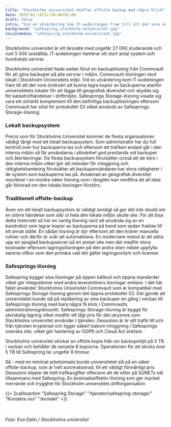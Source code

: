 ```yaml
---
title: "Stockholms universitet skaffar offsite backup med några klick"
date: 2019-03-14T12:56:40+01:00
draft: false
intro: "Vid en utvärdering kom IT-avdelningen fram till att det vore önskvärt att kunna lagra kopior av backuperna utanför universitetets lokaler."
background: "safespring_stockholm-universitet.jpg"
socialmedia: "safespring_stockholm-universitet.jpg"
---
```


<div class="ingress"><p>Stockholms universitet är ett lärosäte med ungefär 27&nbsp;000 studerande och runt 5&nbsp;000 anställda. IT-avdelningen hanterar ett stort antal system och hundratals servrar.</p></div>

Stockholms universitet hade sedan förut en backuplösning från Commvault för att göra backuper på alla servrar i miljön. Commvault-lösningen stod lokalt i Stockholm Universitets miljö. Vid en utvärdering kom IT-avdelningen fram till att det vore önskvärt att kunna lagra kopior av backuperna utanför universitetets lokaler för att lägga till geografisk diversitet och skydda sig för katastrofhändelser i driftmiljön. Safesprings Storage-lösning visade sig vara ett utmärkt komplement till den befintliga backuplösningen eftersom Commvault har stöd för protokollet S3 vilket används av Safesprings Storage-lösning.

### Lokalt backupsystem
Precis som för Stockholms Universitet kommer de flesta organisationer väldigt långt med ett lokalt backupsystem. Som administratör har du full kontroll över hur backuperna tas och eftersom att trafiken endast går i den interna miljön så får användarna i allmänhet god prestanda vid backuper och återläsningar. De flesta backupsystem förutsätter också att de körs i den interna miljön vilket gör att metoder för inloggning och rättighetshantering förutsätter att backupanvändaren har stora rättigheter i de system som backuperna tas på. Avsaknad av geografisk diversitet resulterar i en mindre säker lösning som i längden kan medföra att all data går förlorad om den lokala lösningen förstörs.

### Traditionell offsite-backup
Även om ett lokalt backupsystem är väldigt smidigt så ger det inte skydd om en större händelse som slår ut hela den lokala miljön skulle ske. För att lösa detta historiskt så har en vanlig lösning varit att använda sig av en bandrobot som lagrar kopior av backuperna på band som sedan fraktas till ett annat ställe. En sådan lösning är dyr eftersom att den kräver manuella rutiner och därför är svår att automatisera. En modernare metod är att sätta upp en speglad backupserver på en annan site men det medför stora kostnader eftersom lagringslösningen på den andra siten måste uppfylla samma villkor som den primära vad det gäller lagringsvolym och licenser.

### Safesprings lösning
Safespring bygger sina lösningar på öppen källkod och öppna standarder vilket gör integrationer med andra leverantörers lösningar enklare. I det här fallet använder Stockholms Universitet Commvault som är kompatibel med Safesprings Storage-lösning genom det öppna protokollet S3. Det gjorde att universitetet kunde slå på replikering av sina backuper en gång i veckan till Safesprings lösning med bara några få klick i Commvaults administrationsgränssnitt. Safesprings Storage-lösning är byggd för storskalig lagring vilket medför ett lågt pris för det utrymme som Stockholms universitet använder i tjänsten. Dessutom är är allt trafik till och från tjänsten krypterad och ligger säkert bakom inloggning i Safesprings svenska site, vilket gör hantering av GDPR och Cloud Act enklare.

Stockholms universitet skickar en offsite kopia från sin backupmiljö på  5 TB i veckan och behåller de senaste 8 kopiorna. Operationen för att skicka över 5 TB till Safespring tar ungefär 8 timmar.

Så - med en minimal arbetsinsats kunde universitetet slå på en säker offsite-backup, som är helt automatiserad, till ett väldigt förmånligt pris. Dessutom slipper de helt trafikavgifter eftersom att de sitter på SUNETs nät tillsammans med Safespring. En kostnadseffektiv lösning som ger mycket mervärde och trygghet för Stockholm universitets driftorganisation.

{{< 2calltoaction "Safespring Storage" "/tjanster/safespring-storage/" "Kontakta oss" "/kontakt" >}}


<br><br>
*Foto: Eva Dalin / Stockholms universitet*
